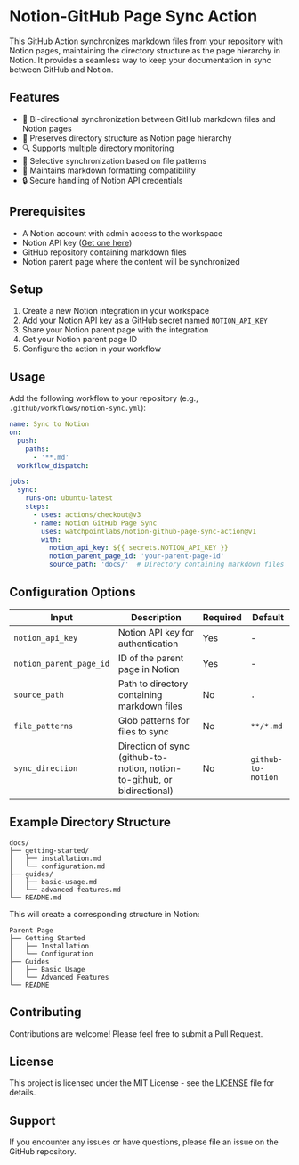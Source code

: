 # Notion-GitHub Page Sync Action

This GitHub Action synchronizes markdown files from your repository with Notion pages, maintaining the directory structure as the page hierarchy in Notion. It provides a seamless way to keep your documentation in sync between GitHub and Notion.

## Features

- 🔄 Bi-directional synchronization between GitHub markdown files and Notion pages
- 📁 Preserves directory structure as Notion page hierarchy
- 🔍 Supports multiple directory monitoring
- 🎯 Selective synchronization based on file patterns
- 📝 Maintains markdown formatting compatibility
- 🔒 Secure handling of Notion API credentials

## Prerequisites

- A Notion account with admin access to the workspace
- Notion API key ([Get one here](https://www.notion.so/my-integrations))
- GitHub repository containing markdown files
- Notion parent page where the content will be synchronized

## Setup

1. Create a new Notion integration in your workspace
2. Add your Notion API key as a GitHub secret named `NOTION_API_KEY`
3. Share your Notion parent page with the integration
4. Get your Notion parent page ID
5. Configure the action in your workflow

## Usage

Add the following workflow to your repository (e.g., `.github/workflows/notion-sync.yml`):

```yaml
name: Sync to Notion
on:
  push:
    paths:
      - '**.md'
  workflow_dispatch:

jobs:
  sync:
    runs-on: ubuntu-latest
    steps:
      - uses: actions/checkout@v3
      - name: Notion GitHub Page Sync
        uses: watchpointlabs/notion-github-page-sync-action@v1
        with:
          notion_api_key: ${{ secrets.NOTION_API_KEY }}
          notion_parent_page_id: 'your-parent-page-id'
          source_path: 'docs/'  # Directory containing markdown files
```

## Configuration Options

| Input | Description | Required | Default |
|-------|-------------|----------|---------|
| `notion_api_key` | Notion API key for authentication | Yes | - |
| `notion_parent_page_id` | ID of the parent page in Notion | Yes | - |
| `source_path` | Path to directory containing markdown files | No | `.` |
| `file_patterns` | Glob patterns for files to sync | No | `**/*.md` |
| `sync_direction` | Direction of sync (github-to-notion, notion-to-github, or bidirectional) | No | `github-to-notion` |

## Example Directory Structure

```
docs/
├── getting-started/
│   ├── installation.md
│   └── configuration.md
├── guides/
│   ├── basic-usage.md
│   └── advanced-features.md
└── README.md
```

This will create a corresponding structure in Notion:

```
Parent Page
├── Getting Started
│   ├── Installation
│   └── Configuration
├── Guides
│   ├── Basic Usage
│   └── Advanced Features
└── README
```

## Contributing

Contributions are welcome! Please feel free to submit a Pull Request.

## License

This project is licensed under the MIT License - see the [LICENSE](LICENSE) file for details.

## Support

If you encounter any issues or have questions, please file an issue on the GitHub repository. 